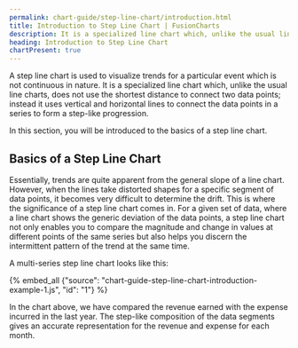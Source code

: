 ```yaml
---
permalink: chart-guide/step-line-chart/introduction.html
title: Introduction to Step Line Chart | FusionCharts
description: It is a specialized line chart which, unlike the usual line charts, does not use the shortest distance to connect two data points
heading: Introduction to Step Line Chart
chartPresent: true
---
```


A step line chart is used to visualize trends for a particular event which is not continuous in nature. It is a specialized line chart which, unlike the usual line charts, does not use the shortest distance to connect two data points; instead it uses vertical and horizontal lines to connect the data points in a series to form a step-like progression.

In this section, you will be introduced to the basics of a step line chart.

## Basics of a Step Line Chart

Essentially, trends are quite apparent from the general slope of a line chart. However, when the lines take distorted shapes for a specific segment of data points, it becomes very difficult to determine the drift. This is where the significance of a step line chart comes in. For a given set of data, where a line chart shows the generic deviation of the data points, a step line chart not only enables you to compare the magnitude and change in values at different points of the same series but also helps you discern the intermittent pattern of the trend at the same time.

A multi-series step line chart looks like this:

{% embed_all {"source": "chart-guide-step-line-chart-introduction-example-1.js", "id": "1"} %}

In the chart above, we have compared the revenue earned with the expense incurred in the last year. The step-like composition of the data segments gives an accurate representation for the revenue and expense for each month.